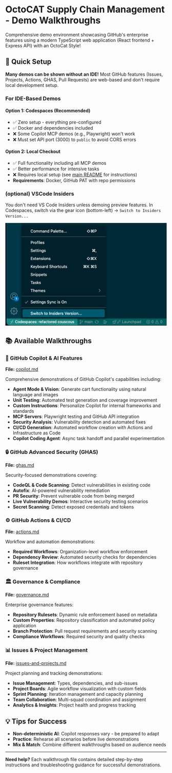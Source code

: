 # OctoCAT Supply Chain Management - Demo Walkthroughs

Comprehensive demo environment showcasing GitHub's enterprise features using a modern TypeScript web application (React frontend + Express API) with an OctoCat Style!

## 🚀 Quick Setup

**Many demos can be shown without an IDE!** Most GitHub features (Issues, Projects, Actions, GHAS, Pull Requests) are web-based and don't require local development setup.

### For IDE-Based Demos

#### Option 1: Codespaces (Recommended)

- ✅ Zero setup - everything pre-configured
- ✅ Docker and dependencies included
- ❌ Some Copilot MCP demos (e.g., Playwright) won't work
- ❌ Must set API port (3000) to `public` to avoid CORS errors

#### Option 2: Local Checkout

- ✅ Full functionality including all MCP demos
- ✅ Better performance for intensive tasks
- ❌ Requires local setup (see [main README](../../README.md) for instructions)
- **Requirements**: Docker, GitHub PAT with repo permissions

### (optional) VSCode Insiders

You don't need VS Code Insiders unless demoing preview features. In Codespaces, switch via the gear icon (bottom-left) → `Switch to Insiders Version...`

![Switch to Insiders](./vscode-switch-to-insiders.png)

## 📚 Available Walkthroughs

### 🤖 GitHub Copilot & AI Features

**File:** [copilot.md](./copilot.md)

Comprehensive demonstrations of GitHub Copilot's capabilities including:

- **Agent Mode & Vision**: Generate cart functionality using natural language and images
- **Unit Testing**: Automated test generation and coverage improvement
- **Custom Instructions**: Personalize Copilot for internal frameworks and standards
- **MCP Servers**: Playwright testing and GitHub API integration
- **Security Analysis**: Vulnerability detection and automated fixes
- **CI/CD Generation**: Automated workflow creation with Actions and Infrastructure as Code
- **Copilot Coding Agent**: Async task handoff and parallel experimentation

### 🔒 GitHub Advanced Security (GHAS)

**File:** [ghas.md](./ghas.md)

Security-focused demonstrations covering:

- **CodeQL & Code Scanning**: Detect vulnerabilities in existing code
- **Autofix**: AI-powered vulnerability remediation
- **PR Security**: Prevent vulnerable code from being merged
- **Live Vulnerability Demos**: Interactive security testing scenarios
- **Secret Scanning**: Detect exposed credentials and tokens

### ⚙️ GitHub Actions & CI/CD

**File:** [actions.md](./actions.md)

Workflow and automation demonstrations:

- **Required Workflows**: Organization-level workflow enforcement
- **Dependency Review**: Automated security checks for dependencies
- **Ruleset Integration**: How workflows integrate with repository governance

### 🏛️ Governance & Compliance

**File:** [governance.md](./governance.md)

Enterprise governance features:

- **Repository Rulesets**: Dynamic rule enforcement based on metadata
- **Custom Properties**: Repository classification and automated policy application
- **Branch Protection**: Pull request requirements and security scanning
- **Compliance Workflows**: Required security and quality checks

### 📊 Issues & Project Management

**File:** [issues-and-projects.md](./issues-and-projects.md)

Project planning and tracking demonstrations:

- **Issue Management**: Types, dependencies, and sub-issues
- **Project Boards**: Agile workflow visualization with custom fields
- **Sprint Planning**: Iteration management and capacity planning
- **Team Collaboration**: Multi-squad coordination and assignment
- **Analytics & Insights**: Project health and progress tracking

## 💡 Tips for Success

- **Non-deterministic AI**: Copilot responses vary - be prepared to adapt
- **Practice**: Rehearse all scenarios before live demonstrations
- **Mix & Match**: Combine different walkthroughs based on audience needs

---

**Need help?** Each walkthrough file contains detailed step-by-step instructions and troubleshooting guidance for successful demonstrations.

